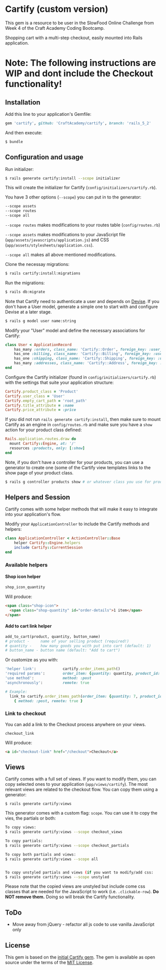 # Cartify (custom version)

This gem is a resource to be user in the SlowFood Online Challenge from Week 4 of the Craft Academy Coding Bootcamp.

Shopping cart with a multi-step checkout, easily mounted into Rails application.

# Note: The following instructions are WIP and dont include the Checkout functionality!
## Installation
Add this line to your application's Gemfile:

```ruby
gem 'cartify', github: 'CraftAcademy/cartify', branch: 'rails_5_2'
```

And then execute:
```bash
$ bundle
```

## Configuration and usage
Run initializer:

```bash
$ rails generate cartify:install --scope initializer
```
This will create the initializer for Cartify (`config/initializers/cartify.rb`).

You have 3 other options (`--scope`) you can put in to the generator:

```bash
--scope assets
--scope routes
--scope all
```

 `--scope routes` makes modifications to your routes table (`config/routes.rb`)
 
 `--scope assets` makes modifications to your JavaScript file (`app/assets/javascripts/application.js`) and CSS (`app/assets/stylesheets/application.css`).

 `--scope all` makes all above mentioned modifications.

Clone the necessay migrations:

```bash
$ rails cartify:install:migrations
```
Run the migrations:

```bash
$ rails db:migrate
```

Note that Cartify need to authenticate a user and depends on [Devise](https://github.com/plataformatec/devise). If you don't have a User model, generate a simple one to start with and configure Devise at a later stage.

```bash
$ rails g model user name:string
```

Modify your "User" model and define the necessary associations for Cartify:

```ruby
class User < ApplicationRecord
    has_many :orders, class_name: 'Cartify::Order', foreign_key: :user_id
    has_one :billing, class_name: 'Cartify::Billing', foreign_key: :user_id
    has_one :shipping, class_name: 'Cartify::Shipping', foreign_key: :user_id
    has_many :addresses, class_name: 'Cartify::Address', foreign_key: :user_id
end
```
Configure the Cartify initializer (found in `config/initializers/cartify.rb`) with the settings that suite your application structure:

```ruby
Cartify.product_class = 'Product'
Cartify.user_class = 'User'
Cartify.empty_cart_path = 'root_path'
Cartify.title_attribute = :name
Cartify.price_attribute = :price
```

If you did not run `rails generate cartify:install`, then make sure to mount Cartify as an engine in `config/routes.rb` and make sure you have a `show` action for your product class defined:

```ruby
Rails.application.routes.draw do
  mount Cartify::Engine, at: '/'
  resources :products, only: [:show]
end
```
Note, if you don't have a controller for your products, you can use a generator to create one (some of the Cartify view templates links to the show page of your product class.

```bash
$ rails g controller products show # or whatever class you use for products
```
## Helpers and Session

Cartify comes with some helper methods that will make it easy to integrate into your application's flow. 

Modify your `ApplicationController` to include the Cartify methods and helpers:

```ruby
class ApplicationController < ActionController::Base
    helper Cartify::Engine.helpers
    include Cartify::CurrentSession
end
```

### Available helpers
#### Shop icon helper
```ruby
shop_icon_quantity
```
Will produce:
```html
<span class="shop-icon">
  <span class="shop-quantity" id="order-details">1 item</span>
</span>
```
#### Add to cart link helper
```ruby
add_to_cart(product, quantity, button_name)
# product -     name of your selling product (required!)
# quantity -    how many goods you with put into cart (default: 1)
# button_name - button name (default: "Add to cart")
```
Or customize as you with:
```ruby
'helper link':            cartify.order_items_path()
'required params':        order_item: {quantity: quantity, product_id: product.id}
'use method':             method: :post
'asynchronously':         remote: true

# Example:
  link_to cartify.order_items_path(order_item: {quantity: 7, product_id: product.id}), 
    { method: :post, remote: true }
  ```

### Link to checkout
You can add a link to the Checkout process anywhere on your views. 

```
checkout_link
```

Will produce:

```html
<a id="checkout-link" href="/checkout">Checkout</a>
```

## Views
Cartify comes with a full set of views. If you want to modify them, you can copy selected ones to your application (`app/views/cartify`). The most relevant views are related to the checkout flow. You can copy them using a generator:

```
$ rails generate cartify:views
```

This generator comes with a custom flag: `scope`. You can use it to copy the vies, the partials or both:

```bash
To copy views:
$ rails generate cartify:views --scope checkout_views 

To copy partials:
$ rails generate cartify:views --scope checkout_partials

To copy both partials and views:
$ rails generate cartify:views --scope all 


To copy unstyled partials and views (if you want to modify/add css:
$ rails generate cartify:views --scope unstyled
```

Please note that the copied views are unstyled but include come css classes that are needed for the JavaScript to work (i.e. `.clickable-row`). **Do NOT remove them.** Doing so will break the Cartify functionality. 





## ToDo
* Move away from jQuery - refactor all js code to use vanilla JavaScript only


## License
This gem is based on the [initial Cartify gem](https://rubygems.org/gems/cartify/versions/0.1.0).
The gem is available as open source under the terms of the [MIT License](http://opensource.org/licenses/MIT).

